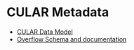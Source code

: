 # CULAR Metadata

* [CULAR Data Model](https://confluence.cornell.edu/x/bA9DBw)
* [Overflow Schema and documentation](https://confluence.cornell.edu/x/yKB0F)
